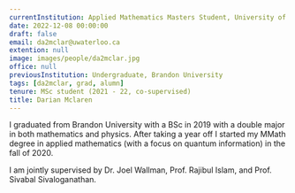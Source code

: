 ```yaml
---
currentInstitution: Applied Mathematics Masters Student, University of Waterloo
date: 2022-12-08 00:00:00
draft: false
email: da2mclar@uwaterloo.ca
extention: null
image: images/people/da2mclar.jpg
office: null
previousInstitution: Undergraduate, Brandon University
tags: [da2mclar, grad, alumn]
tenure: MSc student (2021 - 22, co-supervised)
title: Darian Mclaren
---
```


I graduated from Brandon University with a BSc in 2019 with a double major in both mathematics and physics. After taking a year off I started my MMath degree in applied mathematics (with a focus on quantum information) in the fall of 2020.

I am jointly supervised by Dr. Joel Wallman, Prof. Rajibul Islam, and Prof. Sivabal Sivaloganathan.
